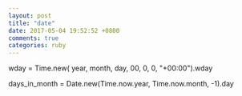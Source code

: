 ```yaml
---
layout: post
title: "date"
date: 2017-05-04 19:52:52 +0800
comments: true
categories: ruby
---
```


wday = Time.new( year, month, day, 00, 0, 0, "+00:00").wday

days_in_month = Date.new(Time.now.year, Time.now.month, -1).day